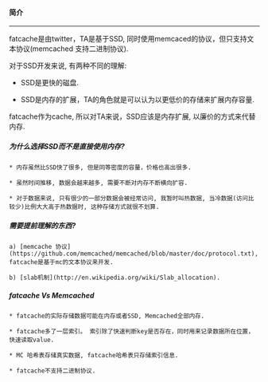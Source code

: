 #### 简介 ####

------------------

fatcache是由twitter，TA是基于SSD, 同时使用memcaced的协议，但只支持文本协议(memcached 支持二进制协议).

对于SSD开发来说, 有两种不同的理解:

*   SSD是更快的磁盘.

*   SSD是内存的扩展，TA的角色就是可以认为以更低价的存储来扩展内存容量.

fatcache作为cache, 所以对TA来说，SSD应该是内存扩展, 以廉价的方式来代替内存.

>   
>   

##### 为什么选择SSD而不是直接使用内存? #####

    * 内存虽然比SSD快了很多, 但是同等密度的容量，价格也高出很多.

    * 虽然时间推移, 数据会越来越多, 需要不断对内存不断横向扩容.

    * 对于数据来说, 只有很少的一部分数据会被经常访问, 我暂时叫热数据, 当冷数据(访问比较少)比例大大高于热数据时, 这种存储方式就很不划算.
>   
>   

##### 需要提前理解的东西? ######

    a) [memcache 协议](https://github.com/memcached/memcached/blob/master/doc/protocol.txt), fatcache是基于mc的文本协议来开发.

    b) [slab机制](http://en.wikipedia.org/wiki/Slab_allocation). 
>     
>    

##### fatcache Vs Memcached #####

    * fatcache的实际存储数据可能在内存或者SSD, Memcached全部内存.
  
    * fatcache多了一层索引。 索引除了快速判断key是否存在，同时用来记录数据所在位置，快速读取value.
  
    * MC 哈希表存储真实数据, fatcache哈希表只存储索引信息.
  
    * fatcache不支持二进制协议.
